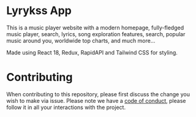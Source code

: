 # Lyrykss App

This is a music player website with a modern homepage, fully-fledged music player, search, lyrics, song exploration features, search, popular music around you, worldwide top charts, and much more...

Made using React 18, Redux, RapidAPI and Tailwind CSS for styling.

# Contributing

When contributing to this repository, please first discuss the change you wish to make via issue.
Please note we have a [code of conduct](CODE_OF_CONDUCT.md), please follow it in all your interactions with the project.

#

